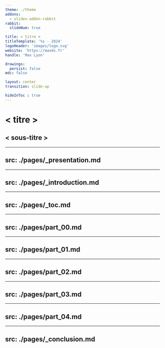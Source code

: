 ```yaml
---
theme: ./theme
addons: 
  - slidev-addon-rabbit
rabbit:
  slideNum: true

title: < titre >
titleTemplate: '%s - 2024'
logoHeader: 'images/logo.svg'
website: 'https://maxds.fr'
handle: 'Max Lyon'

drawings:
  persist: false
mdc: false

layout: center
transition: slide-up

hideInToc : true
---
```

# < titre >

## < sous-titre >
---
src: ./pages/_presentation.md
---
<!-- Introduction -->
---
src: ./pages/_introduction.md
---

<!-- TOC -->
---
src: ./pages/_toc.md
---

<!-- contents -->
---
src: ./pages/part_00.md
---

---
src: ./pages/part_01.md
---

---
src: ./pages/part_02.md
---

---
src: ./pages/part_03.md
---

---
src: ./pages/part_04.md
---

<!-- Conclusion -->
---
src: ./pages/_conclusion.md
---